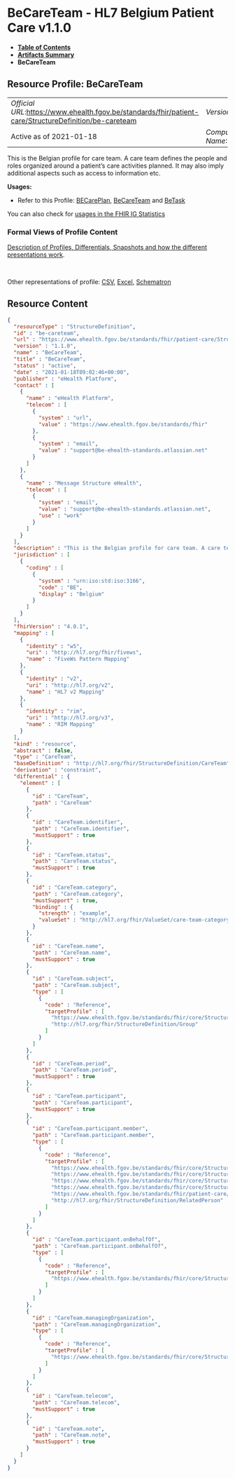 # BeCareTeam - HL7 Belgium Patient Care v1.1.0

* [**Table of Contents**](toc.md)
* [**Artifacts Summary**](artifacts.md)
* **BeCareTeam**

## Resource Profile: BeCareTeam 

| | |
| :--- | :--- |
| *Official URL*:https://www.ehealth.fgov.be/standards/fhir/patient-care/StructureDefinition/be-careteam | *Version*:1.1.0 |
| Active as of 2021-01-18 | *Computable Name*:BeCareTeam |

 
This is the Belgian profile for care team. A care team defines the people and roles organized around a patient’s care activities planned. It may also imply additional aspects such as access to information etc. 

**Usages:**

* Refer to this Profile: [BECarePlan](StructureDefinition-be-care-plan.md), [BeCareTeam](StructureDefinition-be-careteam.md) and [BeTask](StructureDefinition-be-task.md)

You can also check for [usages in the FHIR IG Statistics](https://packages2.fhir.org/xig/hl7.fhir.be.patient-care|current/StructureDefinition/be-careteam)

### Formal Views of Profile Content

 [Description of Profiles, Differentials, Snapshots and how the different presentations work](http://build.fhir.org/ig/FHIR/ig-guidance/readingIgs.html#structure-definitions). 

 

Other representations of profile: [CSV](StructureDefinition-be-careteam.csv), [Excel](StructureDefinition-be-careteam.xlsx), [Schematron](StructureDefinition-be-careteam.sch) 



## Resource Content

```json
{
  "resourceType" : "StructureDefinition",
  "id" : "be-careteam",
  "url" : "https://www.ehealth.fgov.be/standards/fhir/patient-care/StructureDefinition/be-careteam",
  "version" : "1.1.0",
  "name" : "BeCareTeam",
  "title" : "BeCareTeam",
  "status" : "active",
  "date" : "2021-01-18T09:02:46+00:00",
  "publisher" : "eHealth Platform",
  "contact" : [
    {
      "name" : "eHealth Platform",
      "telecom" : [
        {
          "system" : "url",
          "value" : "https://www.ehealth.fgov.be/standards/fhir"
        },
        {
          "system" : "email",
          "value" : "support@be-ehealth-standards.atlassian.net"
        }
      ]
    },
    {
      "name" : "Message Structure eHealth",
      "telecom" : [
        {
          "system" : "email",
          "value" : "support@be-ehealth-standards.atlassian.net",
          "use" : "work"
        }
      ]
    }
  ],
  "description" : "This is the Belgian profile for care team. A care team defines the people and roles organized around a patient's care activities planned. It may also imply additional aspects such as access to information etc.",
  "jurisdiction" : [
    {
      "coding" : [
        {
          "system" : "urn:iso:std:iso:3166",
          "code" : "BE",
          "display" : "Belgium"
        }
      ]
    }
  ],
  "fhirVersion" : "4.0.1",
  "mapping" : [
    {
      "identity" : "w5",
      "uri" : "http://hl7.org/fhir/fivews",
      "name" : "FiveWs Pattern Mapping"
    },
    {
      "identity" : "v2",
      "uri" : "http://hl7.org/v2",
      "name" : "HL7 v2 Mapping"
    },
    {
      "identity" : "rim",
      "uri" : "http://hl7.org/v3",
      "name" : "RIM Mapping"
    }
  ],
  "kind" : "resource",
  "abstract" : false,
  "type" : "CareTeam",
  "baseDefinition" : "http://hl7.org/fhir/StructureDefinition/CareTeam",
  "derivation" : "constraint",
  "differential" : {
    "element" : [
      {
        "id" : "CareTeam",
        "path" : "CareTeam"
      },
      {
        "id" : "CareTeam.identifier",
        "path" : "CareTeam.identifier",
        "mustSupport" : true
      },
      {
        "id" : "CareTeam.status",
        "path" : "CareTeam.status",
        "mustSupport" : true
      },
      {
        "id" : "CareTeam.category",
        "path" : "CareTeam.category",
        "mustSupport" : true,
        "binding" : {
          "strength" : "example",
          "valueSet" : "http://hl7.org/fhir/ValueSet/care-team-category"
        }
      },
      {
        "id" : "CareTeam.name",
        "path" : "CareTeam.name",
        "mustSupport" : true
      },
      {
        "id" : "CareTeam.subject",
        "path" : "CareTeam.subject",
        "type" : [
          {
            "code" : "Reference",
            "targetProfile" : [
              "https://www.ehealth.fgov.be/standards/fhir/core/StructureDefinition/be-patient",
              "http://hl7.org/fhir/StructureDefinition/Group"
            ]
          }
        ]
      },
      {
        "id" : "CareTeam.period",
        "path" : "CareTeam.period",
        "mustSupport" : true
      },
      {
        "id" : "CareTeam.participant",
        "path" : "CareTeam.participant",
        "mustSupport" : true
      },
      {
        "id" : "CareTeam.participant.member",
        "path" : "CareTeam.participant.member",
        "type" : [
          {
            "code" : "Reference",
            "targetProfile" : [
              "https://www.ehealth.fgov.be/standards/fhir/core/StructureDefinition/be-patient",
              "https://www.ehealth.fgov.be/standards/fhir/core/StructureDefinition/be-practitioner",
              "https://www.ehealth.fgov.be/standards/fhir/core/StructureDefinition/be-organization",
              "https://www.ehealth.fgov.be/standards/fhir/core/StructureDefinition/be-practitionerrole",
              "https://www.ehealth.fgov.be/standards/fhir/patient-care/StructureDefinition/be-careteam",
              "http://hl7.org/fhir/StructureDefinition/RelatedPerson"
            ]
          }
        ]
      },
      {
        "id" : "CareTeam.participant.onBehalfOf",
        "path" : "CareTeam.participant.onBehalfOf",
        "type" : [
          {
            "code" : "Reference",
            "targetProfile" : [
              "https://www.ehealth.fgov.be/standards/fhir/core/StructureDefinition/be-organization"
            ]
          }
        ]
      },
      {
        "id" : "CareTeam.managingOrganization",
        "path" : "CareTeam.managingOrganization",
        "type" : [
          {
            "code" : "Reference",
            "targetProfile" : [
              "https://www.ehealth.fgov.be/standards/fhir/core/StructureDefinition/be-organization"
            ]
          }
        ]
      },
      {
        "id" : "CareTeam.telecom",
        "path" : "CareTeam.telecom",
        "mustSupport" : true
      },
      {
        "id" : "CareTeam.note",
        "path" : "CareTeam.note",
        "mustSupport" : true
      }
    ]
  }
}

```
